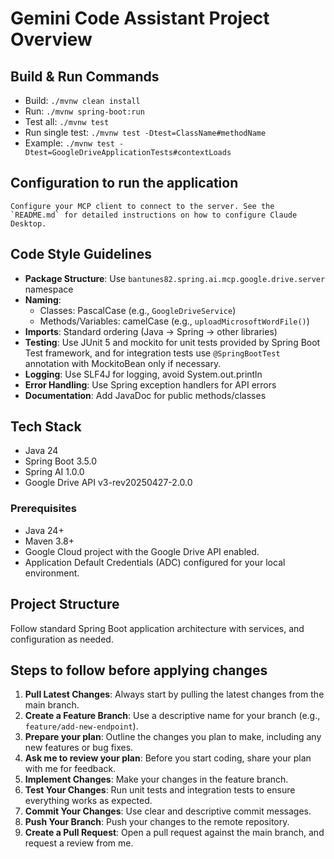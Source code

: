 # Gemini Code Assistant Project Overview

## Build & Run Commands
- Build: `./mvnw clean install`
- Run: `./mvnw spring-boot:run`
- Test all: `./mvnw test`
- Run single test: `./mvnw test -Dtest=ClassName#methodName`
- Example: `./mvnw test -Dtest=GoogleDriveApplicationTests#contextLoads`

## Configuration to run the application
    Configure your MCP client to connect to the server. See the `README.md` for detailed instructions on how to configure Claude Desktop.

## Code Style Guidelines
- **Package Structure**: Use `bantunes82.spring.ai.mcp.google.drive.server` namespace
- **Naming**:
    - Classes: PascalCase (e.g., `GoogleDriveService`)
    - Methods/Variables: camelCase (e.g., `uploadMicrosoftWordFile()`)
- **Imports**: Standard ordering (Java → Spring → other libraries)
- **Testing**: Use JUnit 5 and mockito for unit tests provided by Spring Boot Test framework,
and for integration tests use `@SpringBootTest` annotation with MockitoBean only if necessary.
- **Logging**: Use SLF4J for logging, avoid System.out.println
- **Error Handling**: Use Spring exception handlers for API errors
- **Documentation**: Add JavaDoc for public methods/classes

## Tech Stack
- Java 24
- Spring Boot 3.5.0
- Spring AI 1.0.0
- Google Drive API v3-rev20250427-2.0.0

### Prerequisites

-   Java 24+
-   Maven 3.8+
-   Google Cloud project with the Google Drive API enabled.
-   Application Default Credentials (ADC) configured for your local environment.

## Project Structure
Follow standard Spring Boot application architecture with services, and configuration as needed.

## Steps to follow before applying changes
1. **Pull Latest Changes**: Always start by pulling the latest changes from the main branch.
2. **Create a Feature Branch**: Use a descriptive name for your branch (e.g., `feature/add-new-endpoint`).
3. **Prepare your plan**: Outline the changes you plan to make, including any new features or bug fixes.
4. **Ask me to review your plan**: Before you start coding, share your plan with me for feedback.
5. **Implement Changes**: Make your changes in the feature branch.
6. **Test Your Changes**: Run unit tests and integration tests to ensure everything works as expected.
7. **Commit Your Changes**: Use clear and descriptive commit messages.
8. **Push Your Branch**: Push your changes to the remote repository.
9. **Create a Pull Request**: Open a pull request against the main branch, and request a review from me.



